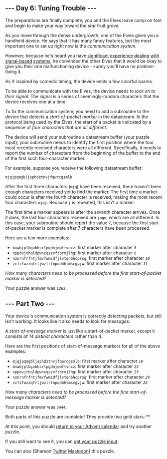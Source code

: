 <main>
  <article class="day-desc">
    <h2>--- Day 6: Tuning Trouble ---</h2>
    <p>The preparations are finally complete; you and the Elves leave camp on foot and begin to make your way toward the
      <em class="star">star</em> fruit grove.
    </p>
    <p>As you move through the dense undergrowth, one of the Elves gives you a handheld <em>device</em>. He says that it
      has many fancy features, but the most important one to set up right now is the <em>communication system</em>.</p>
    <p>However, because he's heard you have <a href="/2016/day/6">significant</a> <a href="/2016/day/25">experience</a>
      <a href="/2019/day/7">dealing</a> <a href="/2019/day/9">with</a> <a href="/2019/day/16">signal-based</a> <a
        href="/2021/day/25">systems</a>, he convinced the other Elves that it would be okay to give you their one
      malfunctioning device - surely you'll have no problem fixing it.
    </p>
    <p>As if inspired by comedic timing, the device emits a few <span
        title="The magic smoke, on the other hand, seems to be contained... FOR NOW!">colorful sparks</span>.</p>
    <p>To be able to communicate with the Elves, the device needs to <em>lock on to their signal</em>. The signal is a
      series of seemingly-random characters that the device receives one at a time.</p>
    <p>To fix the communication system, you need to add a subroutine to the device that detects a <em>start-of-packet
        marker</em> in the datastream. In the protocol being used by the Elves, the start of a packet is indicated by a
      sequence of <em>four characters that are all different</em>.</p>
    <p>The device will send your subroutine a datastream buffer (your puzzle input); your subroutine needs to identify
      the first position where the four most recently received characters were all different. Specifically, it needs to
      report the number of characters from the beginning of the buffer to the end of the first such four-character
      marker.</p>
    <p>For example, suppose you receive the following datastream buffer:</p>
    <pre><code>mjqjpqmgbljsphdztnvjfqwrcgsmlb</code></pre>
    <p>After the first three characters (<code>mjq</code>) have been received, there haven't been enough characters
      received yet to find the marker. The first time a marker could occur is after the fourth character is received,
      making the most recent four characters <code>mjqj</code>. Because <code>j</code> is repeated, this isn't a marker.
    </p>
    <p>The first time a marker appears is after the <em>seventh</em> character arrives. Once it does, the last four
      characters received are <code>jpqm</code>, which are all different. In this case, your subroutine should report
      the value <code><em>7</em></code>, because the first start-of-packet marker is complete after 7 characters have
      been processed.</p>
    <p>Here are a few more examples:</p>
    <ul>
      <li><code>bvwbjplbgvbhsrlpgdmjqwftvncz</code>: first marker after character <code><em>5</em></code></li>
      <li><code>nppdvjthqldpwncqszvftbrmjlhg</code>: first marker after character <code><em>6</em></code></li>
      <li><code>nznrnfrfntjfmvfwmzdfjlvtqnbhcprsg</code>: first marker after character <code><em>10</em></code></li>
      <li><code>zcfzfwzzqfrljwzlrfnpqdbhtmscgvjw</code>: first marker after character <code><em>11</em></code></li>
    </ul>
    <p><em>How many characters need to be processed before the first start-of-packet marker is detected?</em></p>
  </article>
  <p>Your puzzle answer was <code>1262</code>.</p>
  <article class="day-desc">
    <h2 id="part2">--- Part Two ---</h2>
    <p>Your device's communication system is correctly detecting packets, but still isn't working. It looks like it also
      needs to look for <em>messages</em>.</p>
    <p>A <em>start-of-message marker</em> is just like a start-of-packet marker, except it consists of <em>14 distinct
        characters</em> rather than 4.</p>
    <p>Here are the first positions of start-of-message markers for all of the above examples:</p>
    <ul>
      <li><code>mjqjpqmgbljsphdztnvjfqwrcgsmlb</code>: first marker after character <code><em>19</em></code></li>
      <li><code>bvwbjplbgvbhsrlpgdmjqwftvncz</code>: first marker after character <code><em>23</em></code></li>
      <li><code>nppdvjthqldpwncqszvftbrmjlhg</code>: first marker after character <code><em>23</em></code></li>
      <li><code>nznrnfrfntjfmvfwmzdfjlvtqnbhcprsg</code>: first marker after character <code><em>29</em></code></li>
      <li><code>zcfzfwzzqfrljwzlrfnpqdbhtmscgvjw</code>: first marker after character <code><em>26</em></code></li>
    </ul>
    <p><em>How many characters need to be processed before the first start-of-message marker is detected?</em></p>
  </article>
  <p>Your puzzle answer was <code>3444</code>.</p>
  <p class="day-success">Both parts of this puzzle are complete! They provide two gold stars: **</p>
  <p>At this point, you should <a href="/2022">return to your Advent calendar</a> and try another puzzle.</p>
  <p>If you still want to see it, you can <a href="6/input" target="_blank">get your puzzle input</a>.</p>
  <p>You can also <span class="share">[Share<span class="share-content">on
        <a href="https://twitter.com/intent/tweet?text=I%27ve+completed+%22Tuning+Trouble%22+%2D+Day+6+%2D+Advent+of+Code+2022&amp;url=https%3A%2F%2Fadventofcode%2Ecom%2F2022%2Fday%2F6&amp;related=ericwastl&amp;hashtags=AdventOfCode"
          target="_blank">Twitter</a>
        <a href="javascript:void(0);"
          onclick="var mastodon_instance=prompt('Mastodon Instance / Server Name?'); if(typeof mastodon_instance==='string' && mastodon_instance.length){this.href='https://'+mastodon_instance+'/share?text=I%27ve+completed+%22Tuning+Trouble%22+%2D+Day+6+%2D+Advent+of+Code+2022+%23AdventOfCode+https%3A%2F%2Fadventofcode%2Ecom%2F2022%2Fday%2F6'}else{return false;}"
          target="_blank">Mastodon</a></span>]</span> this puzzle.</p>
</main>
